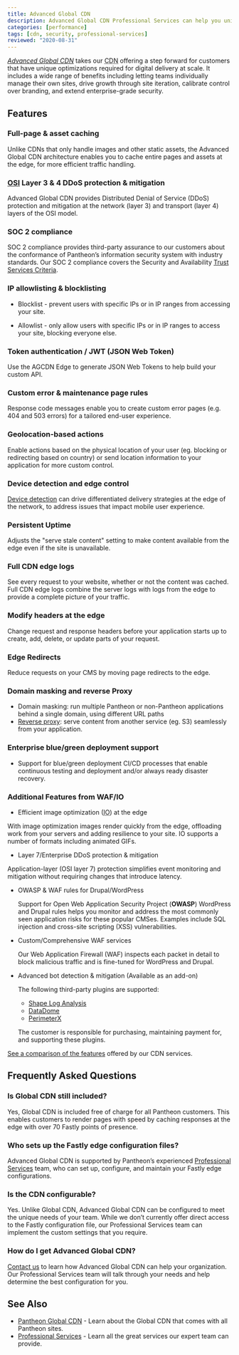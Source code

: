 ```yaml
---
title: Advanced Global CDN
description: Advanced Global CDN Professional Services can help you uniquely optimize our Global CDN
categories: [performance]
tags: [cdn, security, professional-services]
reviewed: "2020-08-31"
---
```


[<dfn id="agcdn">Advanced Global CDN</dfn>](https://pantheon.io/product/advanced-global-cdn) takes our <abbr title="Content delivery network">CDN</abbr> offering a step forward for customers that have unique optimizations required for digital delivery at scale. It includes a wide range of benefits including letting teams individually manage their own sites, drive growth through site iteration, calibrate control over branding, and extend enterprise-grade security.

## Features

### Full-page & asset caching

  Unlike CDNs that only handle images and other static assets, the Advanced Global CDN architecture enables you to cache entire pages and assets at the edge, for more efficient traffic handling.

### [OSI](https://en.wikipedia.org/wiki/OSI_model) Layer 3 & 4 DDoS protection & mitigation

 Advanced Global CDN provides Distributed Denial of Service (DDoS) protection and mitigation at the network (layer 3) and transport (layer 4) layers of the OSI model.

### SOC 2 compliance

 SOC 2<Popover title="SOC" content="System and Organization Controls (SOC) is a suite of audit reports defined by the American Institute of Certified Public Accountants (AICPA)." /> compliance provides third-party assurance to our customers about the conformance of Pantheon’s information security system with industry standards. Our SOC 2 compliance covers the Security and Availability [Trust Services Criteria](https://www.aicpa.org/interestareas/frc/assuranceadvisoryservices/trustdataintegritytaskforce.html).

### IP allowlisting & blocklisting

- Blocklist - prevent users with specific IPs or in IP ranges from accessing your site.

- Allowlist - only allow users with specific IPs or in IP ranges to access your site, blocking everyone else.

### Token authentication / JWT (JSON Web Token)

  Use the AGCDN Edge to generate JSON Web Tokens<Popover title="JSON Web Tokens" content="A JSON Web Tokens is an Internet standard for creating compact, encrypted JSON-based access tokens that assert some number of claims, such as 'logged in as admin'." /> to help build your custom API.

### Custom error & maintenance page rules

 Response code messages enable you to create custom error pages (e.g. 404 and 503 errors) for a tailored end-user experience.

### Geolocation-based actions

  Enable actions based on the physical location of your user (eg. blocking or redirecting based on country) or send location information to your application for more custom control.

### Device detection and edge control

 [Device detection](https://docs.fastly.com/en/guides/delivering-different-content-to-different-devices) can drive differentiated delivery strategies at the edge of the network, to address issues that impact mobile user experience.

### Persistent Uptime

  Adjusts the "serve stale content" setting to make content available from the edge even if the site is unavailable.

### Full CDN edge logs

  See every request to your website, whether or not the content was cached. Full CDN edge logs combine the server logs with logs from the edge to provide a complete picture of your traffic.

### Modify headers at the edge

  Change request and response headers before your application starts up to create, add, delete, or update parts of your request.

### Edge Redirects

  Reduce requests on your CMS by moving page redirects to the edge.

### Domain masking and reverse Proxy

- Domain masking: run multiple Pantheon or non-Pantheon applications behind a single domain, using different URL paths
- [Reverse proxy](https://en.wikipedia.org/wiki/Reverse_proxy): serve content from another service (eg. S3) seamlessly from your application.

### Enterprise blue/green deployment support

- Support for blue/green deployment<Popover title="Blue/Green Deployment" content="With a blue/green deployment strategy, the new version of your application is released alongside the current version. After you conduct appropriate tests, traffic is switched to the new version." /> CI/CD processes that enable continuous testing and deployment and/or always ready disaster recovery.

### Additional Features from WAF/IO

- Efficient image optimization (<abbr title="image optimization">IO</abbr>) at the edge
  
 With image optimization images render quickly from the edge, offloading work from your servers and adding resilience to your site. IO supports a number of formats including animated GIFs.

- Layer 7/Enterprise DDoS protection & mitigation

 Application-layer (OSI layer 7) protection simplifies event monitoring and mitigation without requiring changes that introduce latency. 

- OWASP & WAF rules for Drupal/WordPress

  Support for Open Web Application Security Project (**OWASP**) WordPress and Drupal rules helps you monitor and address the most commonly seen application risks for these popular CMSes. Examples include SQL injection and cross-site scripting (XSS) vulnerabilities.

- Custom/Comprehensive WAF services

  Our Web Application Firewall (WAF) inspects each packet in detail to block malicious traffic and is fine-tuned for WordPress and Drupal.

- Advanced bot detection & mitigation (Available as an add-on)

  The following third-party plugins are supported:
  
  - [Shape Log Analysis](https://devcentral.f5.com/s/articles/How-to-Setup-Shape-Log-Analysis-in-Fastly?page=1)
  - [DataDome](https://docs.datadome.co/docs/module-fastly)
  - [PerimeterX](https://www.fastly.com/products/cloud-security/bot-detection)

  The customer is responsible for purchasing, maintaining payment for, and supporting these plugins.

[See a comparison of the features](https://pantheon.io/product/advanced-global-cdn#pricing-matrix-wrapper) offered by our CDN services.

## Frequently Asked Questions

### Is Global CDN still included?

Yes, Global CDN is included free of charge for all Pantheon customers. This enables customers to render pages with speed by caching responses at the edge with over 70 Fastly points of presence.

### Who sets up the Fastly edge configuration files?

Advanced Global CDN is supported by Pantheon’s experienced [Professional Services](/professional-services) team, who can set up, configure, and maintain your Fastly edge configurations.

### Is the CDN configurable?

Yes. Unlike Global CDN, Advanced Global CDN can be configured to meet the unique needs of your team. While we don’t currently offer direct access to the Fastly configuration file, our Professional Services team can implement the custom settings that you require.

### How do I get Advanced Global CDN?

[Contact us](https://pantheon.io/contact?docs) to learn how Advanced Global CDN can help your organization. Our Professional Services team will talk through your needs and help determine the best configuration for you.

## See Also

- [Pantheon Global CDN](/global-cdn) - Learn about the Global CDN that comes with all Pantheon sites.
- [Professional Services](/professional-services) - Learn all the great services our expert team can provide.